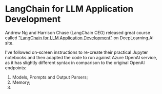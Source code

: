 # LangChain for LLM Application Development

Andrew Ng and Harrison Chase (LangChain CEO) released great course called ["LangChain for LLM Application Development"](https://learn.deeplearning.ai/langchain) on DeepLearning.AI site.

I've followed on-screen instructions to re-create their practical Jupyter notebooks and then adapted the code to run against Azure OpenAI service, as it has slightly different syntax in comparison to the original OpenAI endpoints:

1. Models, Prompts and Output Parsers;
2. Memory;
3. 
